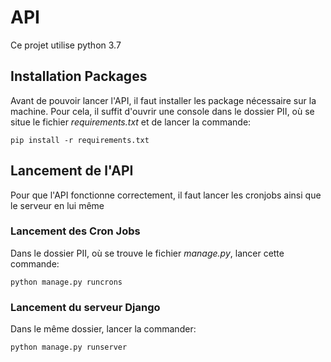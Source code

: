 # API

Ce projet utilise python 3.7

## Installation Packages

Avant de pouvoir lancer l'API, il faut installer les package nécessaire sur la machine.
Pour cela, il suffit d'ouvrir une console dans le dossier PII, où se situe le fichier _requirements.txt_ et de lancer la commande:

```
pip install -r requirements.txt
```

## Lancement de l'API

Pour que l'API fonctionne correctement, il faut lancer les cronjobs ainsi que le serveur en lui même

### Lancement des Cron Jobs

Dans le dossier PII, où se trouve le fichier _manage.py_, lancer cette commande:

```
python manage.py runcrons
```

### Lancement du serveur Django

Dans le même dossier, lancer la commander:

```
python manage.py runserver
```
